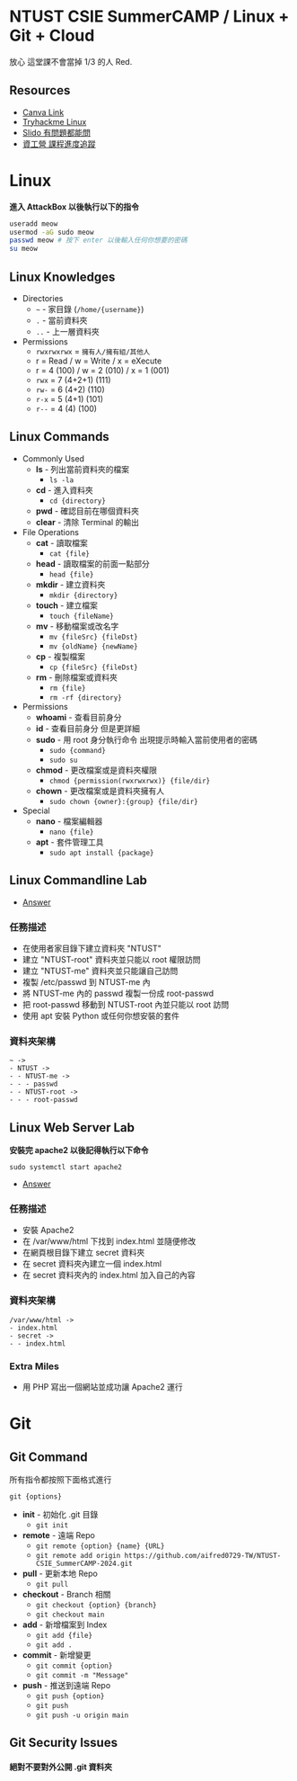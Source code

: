 # NTUST CSIE SummerCAMP / Linux + Git + Cloud

放心 這堂課不會當掉 1/3 的人
Red.

## Resources

- [Canva Link](https://www.canva.com/design/DAGIAo9zk20/KtEzCBRLwyN9b-Xs1foggg/edit?utm_content=DAGIAo9zk20&utm_campaign=designshare&utm_medium=link2&utm_source=sharebutton)
- [Tryhackme Linux](https://tryhackme.com/r/room/tutorial)
- [Slido 有問題都能問](https://app.sli.do/event/qkuSYULsD2bD6ReaKJ3FEZ)
- [資工營 課程進度追蹤](https://docs.google.com/spreadsheets/d/1YSkF8HAro4OvF_UlGPb95OWya3zgEPq4vOHYAPZ5uho/edit?usp=sharing)

# Linux

**進入 AttackBox 以後執行以下的指令**

```bash
useradd meow
usermod -aG sudo meow
passwd meow # 按下 enter 以後輸入任何你想要的密碼
su meow
```

## Linux Knowledges

- Directories
    - `~` - 家目錄 (`/home/{username}`)
    - `.` - 當前資料夾
    - `..` - 上一層資料夾
- Permissions
    - `rwxrwxrwx` = `擁有人/擁有組/其他人`
    - r = Read / w = Write / x = eXecute
    - r = 4 (100) / w = 2 (010) / x = 1 (001)
    - `rwx` = 7 (4+2+1) (111)
    - `rw-` = 6 (4+2)   (110)
    - `r-x` = 5 (4+1)   (101)
    - `r--` = 4 (4)     (100)

## Linux Commands

- Commonly Used
    - **ls** - 列出當前資料夾的檔案
        - `ls -la`
    - **cd** - 進入資料夾
        - `cd {directory}`
    - **pwd** - 確認目前在哪個資料夾
    - **clear** - 清除 Terminal 的輸出
- File Operations
    - **cat** - 讀取檔案
        - `cat {file}`
    - **head** - 讀取檔案的前面一點部分
        - `head {file}`
    - **mkdir** - 建立資料夾
        - `mkdir {directory}`
    - **touch** - 建立檔案
        - `touch {fileName}`
    - **mv** - 移動檔案或改名字
        - `mv {fileSrc} {fileDst}`
        - `mv {oldName} {newName}`
    - **cp** - 複製檔案
        - `cp {fileSrc} {fileDst}`
    - **rm** - 刪除檔案或資料夾
        - `rm {file}`
        - `rm -rf {directory}`
- Permissions
    - **whoami** - 查看目前身分
    - **id** - 查看目前身分 但是更詳細
    - **sudo** - 用 root 身分執行命令 出現提示時輸入當前使用者的密碼
        - `sudo {command}`
        - `sudo su`
    - **chmod** - 更改檔案或是資料夾權限
        - `chmod {permission(rwxrwxrwx)} {file/dir}`
    - **chown** - 更改檔案或是資料夾擁有人
        - `sudo chown {owner}:{group} {file/dir}`
- Special
    - **nano** - 檔案編輯器
        - `nano {file}`
    - **apt** - 套件管理工具
        - `sudo apt install {package}`

## Linux Commandline Lab

- [Answer](https://github.com/aifred0729-TW/NTUST-CSIE_SummerCAMP-2024/blob/main/Commandline_Lab.sh)

### 任務描述

- 在使用者家目錄下建立資料夾 "NTUST"
- 建立 "NTUST-root" 資料夾並只能以 root 權限訪問
- 建立 "NTUST-me" 資料夾並只能讓自己訪問
- 複製 /etc/passwd 到 NTUST-me 內
- 將 NTUST-me 內的 passwd 複製一份成 root-passwd
- 把 root-passwd 移動到 NTUST-root 內並只能以 root 訪問
- 使用 apt 安裝 Python 或任何你想安裝的套件

### 資料夾架構

```
~ ->
- NTUST ->
- - NTUST-me ->
- - - passwd
- - NTUST-root ->
- - - root-passwd
```

## Linux Web Server Lab

**安裝完 apache2 以後記得執行以下命令**
```
sudo systemctl start apache2
```

- [Answer](https://github.com/aifred0729-TW/NTUST-CSIE_SummerCAMP-2024/blob/main/WebServer_Lab.sh)

### 任務描述

- 安裝 Apache2
- 在 /var/www/html 下找到 index.html 並隨便修改
- 在網頁根目錄下建立 secret 資料夾
- 在 secret 資料夾內建立一個 index.html
- 在 secret 資料夾內的 index.html 加入自己的內容

### 資料夾架構

```
/var/www/html ->
- index.html
- secret ->
- - index.html
```

### Extra Miles

- 用 PHP 寫出一個網站並成功讓 Apache2 運行

# Git

## Git Command

所有指令都按照下面格式進行

```
git {options}
```

- **init** - 初始化 .git 目錄
    - `git init`
- **remote** - 遠端 Repo
    - `git remote {option} {name} {URL}`
    - `git remote add origin https://github.com/aifred0729-TW/NTUST-CSIE_SummerCAMP-2024.git`
- **pull** - 更新本地 Repo
    - `git pull`
- **checkout** - Branch 相關
    - `git checkout {option} {branch}`
    - `git checkout main`
- **add** - 新增檔案到 Index
    - `git add {file}`
    - `git add .`
- **commit** - 新增變更
    - `git commit {option}`
    - `git commit -m "Message"`
- **push** - 推送到遠端 Repo
    - `git push {option}`
    - `git push`
    - `git push -u origin main`

## Git Security Issues

#### **絕對不要對外公開 .git 資料夾**